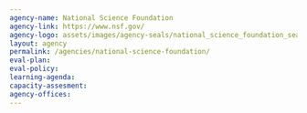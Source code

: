 ```yaml
---
agency-name: National Science Foundation
agency-link: https://www.nsf.gov/
agency-logo: assets/images/agency-seals/national_science_foundation_seal.png
layout: agency
permalink: /agencies/national-science-foundation/ 
eval-plan:
eval-policy:
learning-agenda:
capacity-assesment:
agency-offices:
---
```

